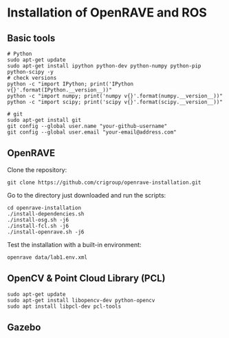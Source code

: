 # Installation of OpenRAVE and ROS
## Basic tools
```
# Python
sudo apt-get update
sudo apt-get install ipython python-dev python-numpy python-pip python-scipy -y
# check versions
python -c "import IPython; print('IPython v{}'.format(IPython.__version__))"
python -c "import numpy; print('numpy v{}'.format(numpy.__version__))"
python -c "import scipy; print('scipy v{}'.format(scipy.__version__))"

# git
sudo apt-get install git
git config --global user.name "your-github-username"
git config --global user.email "your-email@address.com"
```

## OpenRAVE
Clone the repository:
```
git clone https://github.com/crigroup/openrave-installation.git
```
Go to the directory just downloaded and run the scripts:
```
cd openrave-installation
./install-dependencies.sh
./install-osg.sh -j6
./install-fcl.sh -j6
./install-openrave.sh -j6
```
Test the installation with a built-in environment:
```
openrave data/lab1.env.xml
```

## OpenCV & Point Cloud Library (PCL)
```
sudo apt-get update
sudo apt-get install libopencv-dev python-opencv
sudo apt install libpcl-dev pcl-tools
```

## Gazebo
